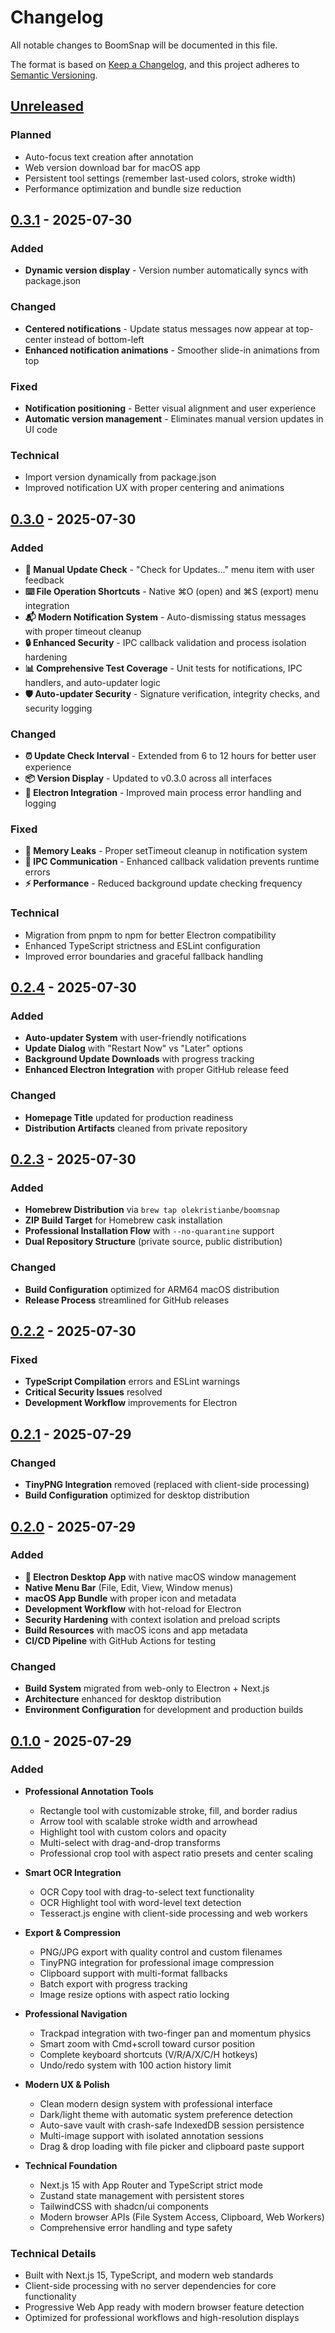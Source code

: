 # Changelog

All notable changes to BoomSnap will be documented in this file.

The format is based on [Keep a Changelog](https://keepachangelog.com/en/1.0.0/),
and this project adheres to [Semantic Versioning](https://semver.org/spec/v2.0.0.html).

## [Unreleased]

### Planned
- Auto-focus text creation after annotation
- Web version download bar for macOS app
- Persistent tool settings (remember last-used colors, stroke width)
- Performance optimization and bundle size reduction

## [0.3.1] - 2025-07-30

### Added
- **Dynamic version display** - Version number automatically syncs with package.json

### Changed
- **Centered notifications** - Update status messages now appear at top-center instead of bottom-left
- **Enhanced notification animations** - Smoother slide-in animations from top

### Fixed
- **Notification positioning** - Better visual alignment and user experience
- **Automatic version management** - Eliminates manual version updates in UI code

### Technical
- Import version dynamically from package.json
- Improved notification UX with proper centering and animations

## [0.3.0] - 2025-07-30

### Added
- **🎯 Manual Update Check** - "Check for Updates..." menu item with user feedback
- **⌨️ File Operation Shortcuts** - Native ⌘O (open) and ⌘S (export) menu integration
- **📬 Modern Notification System** - Auto-dismissing status messages with proper timeout cleanup
- **🔒 Enhanced Security** - IPC callback validation and process isolation hardening
- **📊 Comprehensive Test Coverage** - Unit tests for notifications, IPC handlers, and auto-updater logic
- **🛡️ Auto-updater Security** - Signature verification, integrity checks, and security logging

### Changed
- **⏰ Update Check Interval** - Extended from 6 to 12 hours for better user experience
- **📦 Version Display** - Updated to v0.3.0 across all interfaces
- **🔧 Electron Integration** - Improved main process error handling and logging

### Fixed
- **🔌 Memory Leaks** - Proper setTimeout cleanup in notification system
- **🔗 IPC Communication** - Enhanced callback validation prevents runtime errors
- **⚡ Performance** - Reduced background update checking frequency

### Technical
- Migration from pnpm to npm for better Electron compatibility
- Enhanced TypeScript strictness and ESLint configuration
- Improved error boundaries and graceful fallback handling

## [0.2.4] - 2025-07-30

### Added
- **Auto-updater System** with user-friendly notifications
- **Update Dialog** with "Restart Now" vs "Later" options
- **Background Update Downloads** with progress tracking
- **Enhanced Electron Integration** with proper GitHub release feed

### Changed
- **Homepage Title** updated for production readiness
- **Distribution Artifacts** cleaned from private repository

## [0.2.3] - 2025-07-30

### Added
- **Homebrew Distribution** via `brew tap olekristianbe/boomsnap`
- **ZIP Build Target** for Homebrew cask installation
- **Professional Installation Flow** with `--no-quarantine` support
- **Dual Repository Structure** (private source, public distribution)

### Changed
- **Build Configuration** optimized for ARM64 macOS distribution
- **Release Process** streamlined for GitHub releases

## [0.2.2] - 2025-07-30

### Fixed
- **TypeScript Compilation** errors and ESLint warnings
- **Critical Security Issues** resolved
- **Development Workflow** improvements for Electron

## [0.2.1] - 2025-07-29

### Changed
- **TinyPNG Integration** removed (replaced with client-side processing)
- **Build Configuration** optimized for desktop distribution

## [0.2.0] - 2025-07-29

### Added
- **🚀 Electron Desktop App** with native macOS window management
- **Native Menu Bar** (File, Edit, View, Window menus)
- **macOS App Bundle** with proper icon and metadata
- **Development Workflow** with hot-reload for Electron
- **Security Hardening** with context isolation and preload scripts
- **Build Resources** with macOS icons and app metadata
- **CI/CD Pipeline** with GitHub Actions for testing

### Changed
- **Build System** migrated from web-only to Electron + Next.js
- **Architecture** enhanced for desktop distribution
- **Environment Configuration** for development and production builds

## [0.1.0] - 2025-07-29

### Added

- **Professional Annotation Tools**
  - Rectangle tool with customizable stroke, fill, and border radius
  - Arrow tool with scalable stroke width and arrowhead
  - Highlight tool with custom colors and opacity
  - Multi-select with drag-and-drop transforms
  - Professional crop tool with aspect ratio presets and center scaling

- **Smart OCR Integration**
  - OCR Copy tool with drag-to-select text functionality
  - OCR Highlight tool with word-level text detection
  - Tesseract.js engine with client-side processing and web workers

- **Export & Compression**
  - PNG/JPG export with quality control and custom filenames
  - TinyPNG integration for professional image compression
  - Clipboard support with multi-format fallbacks
  - Batch export with progress tracking
  - Image resize options with aspect ratio locking

- **Professional Navigation**
  - Trackpad integration with two-finger pan and momentum physics
  - Smart zoom with Cmd+scroll toward cursor position
  - Complete keyboard shortcuts (V/R/A/X/C/H hotkeys)
  - Undo/redo system with 100 action history limit

- **Modern UX & Polish**
  - Clean modern design system with professional interface
  - Dark/light theme with automatic system preference detection
  - Auto-save vault with crash-safe IndexedDB session persistence
  - Multi-image support with isolated annotation sessions
  - Drag & drop loading with file picker and clipboard paste support

- **Technical Foundation**
  - Next.js 15 with App Router and TypeScript strict mode
  - Zustand state management with persistent stores
  - TailwindCSS with shadcn/ui components
  - Modern browser APIs (File System Access, Clipboard, Web Workers)
  - Comprehensive error handling and type safety

### Technical Details

- Built with Next.js 15, TypeScript, and modern web standards
- Client-side processing with no server dependencies for core functionality
- Progressive Web App ready with modern browser feature detection
- Optimized for professional workflows and high-resolution displays

[Unreleased]: https://github.com/olekristianbe/boomsnap/compare/v0.3.1...HEAD
[0.3.1]: https://github.com/olekristianbe/boomsnap/releases/tag/v0.3.1
[0.3.0]: https://github.com/olekristianbe/boomsnap/releases/tag/v0.3.0
[0.2.4]: https://github.com/olekristianbe/boomsnap/releases/tag/v0.2.4
[0.2.3]: https://github.com/olekristianbe/boomsnap/releases/tag/v0.2.3
[0.2.2]: https://github.com/olekristianbe/boomsnap-private/commits/main
[0.2.1]: https://github.com/olekristianbe/boomsnap-private/commits/main
[0.2.0]: https://github.com/olekristianbe/boomsnap-private/commits/main
[0.1.0]: https://github.com/olekristianbe/boomsnap-private/releases/tag/v0.1.0
